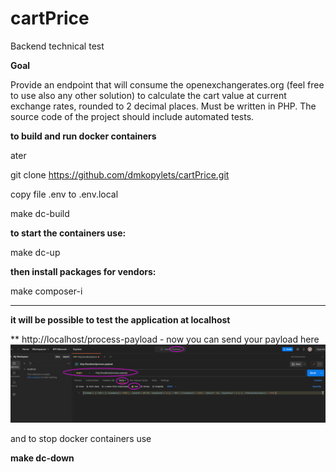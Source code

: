 # cartPrice
Backend technical test


**Goal**

Provide an endpoint that will consume the openexchangerates.org (feel free to use also any other solution) to calculate the cart value at current exchange rates, rounded to 2 decimal places. Must be written in PHP.  The source code of the project should include automated tests.


**to build and run docker containers**

ater

git clone https://github.com/dmkopylets/cartPrice.git


copy file .env to .env.local

make dc-build

**to start the containers use:**

make dc-up

**then install packages for vendors:**

make composer-i

***

**it will be possible to test the application at localhost**

**  http://localhost/process-payload - now you can send your payload here
    ![requestSending.png](docs%2FrequestSending.png)  
 

and to stop docker containers use 

**make dc-down**


